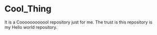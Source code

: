 # Cool_Thing
It is a Coooooooooool repository just for me. The trust is this repository is my Hello world repository.
